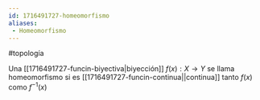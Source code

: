```yaml
---
id: 1716491727-homeomorfismo
aliases:
 - Homeomorfismo
---
```


#topología 

Una [[1716491727-funcin-biyectiva|biyección]] $f(x): X \rightarrow Y$ se llama homeomorfismo si es [[1716491727-funcin-continua||continua]] tanto $f(x)$ como $f^{-1}(x)$
